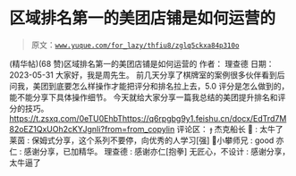 # 区域排名第一的美团店铺是如何运营的

> 原文：[`www.yuque.com/for_lazy/thfiu8/zglq5ckxa84p310o`](https://www.yuque.com/for_lazy/thfiu8/zglq5ckxa84p310o)

<ne-h2 id="5cb13233" data-lake-id="5cb13233"><ne-heading-ext><ne-heading-anchor></ne-heading-anchor><ne-heading-fold></ne-heading-fold></ne-heading-ext><ne-heading-content><ne-text id="u98856d9a">(精华帖)(68 赞)区域排名第一的美团店铺是如何运营的</ne-text></ne-heading-content></ne-h2> <ne-p id="u31cea6bb" data-lake-id="u31cea6bb"><ne-text id="ub4a058c6">作者： 理查德</ne-text></ne-p> <ne-p id="u21b44c8c" data-lake-id="u21b44c8c"><ne-text id="uf6cbb579">日期：2023-05-31</ne-text></ne-p> <ne-p id="u02b9b0a1" data-lake-id="u02b9b0a1"><ne-text id="u83a86a61">大家好，我是周先生。</ne-text></ne-p> <ne-p id="ub598270e" data-lake-id="ub598270e"><ne-text id="ua781d012">前几天分享了棋牌室的案例很多伙伴看到后问我，美团到底要怎么样操作才能把评分和排名拉上去，5.0 评分是怎么做到的，能不能分享下具体操作细节。</ne-text></ne-p> <ne-p id="u8efea473" data-lake-id="u8efea473"><ne-text id="u38b22c87">今天就给大家分享一篇我总结的美团提升排名和评分的技巧。</ne-text></ne-p> <ne-p id="ud9988465" data-lake-id="ud9988465">[<ne-text id="u43602c06">https://t.zsxq.com/0eTU0EhbT</ne-text>](https://t.zsxq.com/0eTU0EhbT)[<ne-text id="u564c892b">https://q6rpgbg9y1.feishu.cn/docx/EdTrd7M82oEZ1QxUOh2cKYJgnIi?from=from_copylin</ne-text>](https://q6rpgbg9y1.feishu.cn/docx/EdTrd7M82oEZ1QxUOh2cKYJgnIi?from=from_copylin)</ne-p> <ne-hole id="u6d5d7787" data-lake-id="u6d5d7787"><ne-card data-card-name="hr" data-card-type="block" id="mBc1b" data-event-boundary="card"><ne-p id="u10345a50" data-lake-id="u10345a50"><ne-text id="u897c69f1">评论区：</ne-text></ne-p> <ne-p id="ua16e524a" data-lake-id="ua16e524a"><ne-text id="u35cbfac2"> 杰克船长 🍼 : 太牛了</ne-text> <ne-text id="u73ab8031">莱茵 : 保姆式分享，这个系列不要停，向优秀的人学习[强]</ne-text> <ne-text id="uac190489">📌小攀师兄 : good</ne-text> <ne-text id="u0163e3fc">亦仁 : 感谢分享，已加精华。</ne-text> <ne-text id="u45fa4860">理查德 : 感谢亦仁[抱拳]</ne-text> <ne-text id="u950a049a">无匠心，不设计 : 感谢分享，太牛逼了</ne-text></ne-p></ne-card></ne-hole>